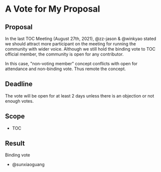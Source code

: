 # A Vote for My Proposal

## Proposal

In the last TOC Meeting (August 27th, 2021), @zz-jason & @winkyao stated we should attract more participant on the meeting for running the community with wider voice. Although we still hold the binding vote to TOC official member, the community is open for any contributor.

In this case, "non-voting member" concept conflicts with open for attendance and non-binding vote. Thus remote the concept.

## Deadline

The vote will be open for at least 2 days unless there is an objection or not enough votes.

## Scope

* TOC

## Result

Binding vote

* @sunxiaoguang
